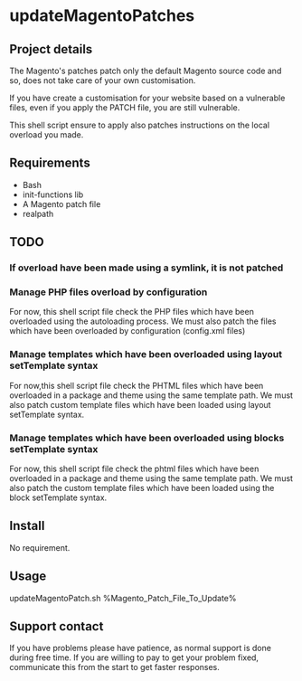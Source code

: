 # updateMagentoPatches

## Project details

The Magento's patches patch only the default Magento source code and so, does not take care of your own customisation.

If you have create a customisation for your website based on a vulnerable files, even if you apply the PATCH file, you are still vulnerable.

This shell script ensure to apply also patches instructions on the local overload you made.

## Requirements

* Bash
* init-functions lib
* A Magento patch file
* realpath

## TODO

### If overload have been made using a symlink, it is not patched

### Manage PHP files overload by configuration

For now, this shell script file check the PHP files which have been overloaded using the autoloading process.
 We must also patch the files which have been overloaded by configuration (config.xml files)
 
### Manage templates which have been overloaded using layout setTemplate syntax

For now,this shell script file check the PHTML files which have been overloaded in a package and theme using the same template path.
 We must also patch custom template files which have been loaded using layout setTemplate syntax.

### Manage templates which have been overloaded using blocks setTemplate syntax

For now, this shell script file check the phtml files which have been overloaded in a package and theme using the same template path. 
We must also patch the custom template files which have been loaded using the block setTemplate syntax.

## Install

No requirement. 

## Usage

updateMagentoPatch.sh %Magento_Patch_File_To_Update%

## Support contact

If you have problems please have patience, as normal support is done during free time.
If you are willing to pay to get your problem fixed, communicate this from the start to get faster responses.





